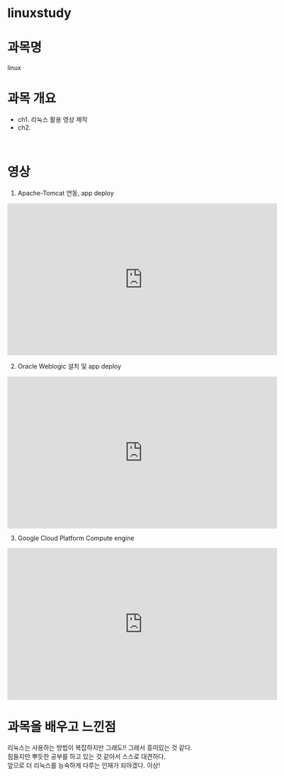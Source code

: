# linuxstudy
# 과목명 
linux
<br>

# 과목 개요
 - ch1. 리눅스 활용 영상 제작
 - ch2.
<br>

# 영상
1. Apache-Tomcat 연동, app deploy
<iframe width="608.5" height="342.5" src="https://www.youtube.com/watch?v=JN3l3OD179M" title="YouTube video player" frameborder="0" allow="accelerometer; autoplay; clipboard-write; encrypted-media; gyroscope; picture-in-picture" allowfullscreen></iframe>
<br>

2. Oracle Weblogic 설치 및 app deploy
<iframe width="608.5" height="342.5" src="https://www.youtube.com/watch?v=LR9ORdsUheg" title="YouTube video player" frameborder="0" allow="accelerometer; autoplay; clipboard-write; encrypted-media; gyroscope; picture-in-picture" allowfullscreen></iframe>
<br>

3. Google Cloud Platform Compute engine
<iframe width="608.5" height="342.5" src="https://www.youtube.com/watch?v=iITVeBnIQnU" title="YouTube video player" frameborder="0" allow="accelerometer; autoplay; clipboard-write; encrypted-media; gyroscope; picture-in-picture" allowfullscreen></iframe>
<br>

# 과목을 배우고 느낀점
리눅스는 사용하는 방법이 복잡하지만 그래도!! 그래서 흥미있는 것 같다. <br>
힘들지만 뿌듯한 공부를 하고 있는 것 같아서 스스로 대견하다.<br> 
앞으로 더 리눅스를 능숙하게 다루는 인재가 되야겠다. 이상!
